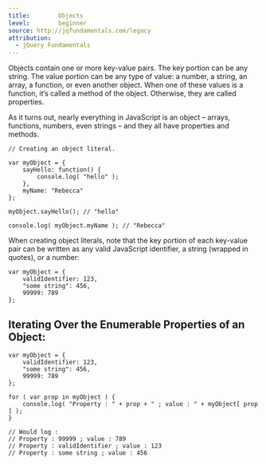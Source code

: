 ```yaml
---
title:        Objects
level:        beginner
source: http://jqfundamentals.com/legacy
attribution:
  - jQuery Fundamentals
---
```

Objects contain one or more key-value pairs. The key portion can be any string. The value portion can be any type of value: a number, a string, an array, a function, or even another object.  When one of these values is a function, it’s called a method of the object. Otherwise, they are called properties.

As it turns out, nearly everything in JavaScript is an object – arrays, functions, numbers, even strings – and they all have properties and methods.

```
// Creating an object literal.

var myObject = {
	sayHello: function() {
		console.log( "hello" );
	},
	myName: "Rebecca"
};

myObject.sayHello(); // "hello"

console.log( myObject.myName ); // "Rebecca"
```

When creating object literals, note that the key portion of each key-value pair can be written as any valid JavaScript identifier, a string (wrapped in quotes), or a number:

```
var myObject = {
	validIdentifier: 123,
	"some string": 456,
	99999: 789
};
```
## Iterating Over the Enumerable Properties of an Object:

```
var myObject = {
	validIdentifier: 123,
	"some string": 456,
	99999: 789
};

for ( var prop in myObject ) { 
    console.log( "Property : " + prop + " ; value : " + myObject[ prop ] ); 
}

// Would log :
// Property : 99999 ; value : 789
// Property : validIdentifier ; value : 123
// Property : some string ; value : 456

```